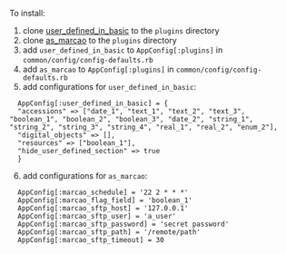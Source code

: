 To install:

1. clone [user_defined_in_basic](https://github.com/hudmol/user_defined_in_basic) to the `plugins` directory
2. clone [as_marcao](https://github.com/hudmol/as_marcao) to the `plugins` directory
3. add `user_defined_in_basic` to `AppConfig[:plugins]` in `common/config/config-defaults.rb`
4. add `as_marcao` to `AppConfig[:plugins]` in `common/config/config-defaults.rb`
5. add configurations for `user_defined_in_basic`:
```
  AppConfig[:user_defined_in_basic] = {
  "accessions" => ["date_1", "text_1", "text_2", "text_3", "boolean_1", "boolean_2", "boolean_3", "date_2", "string_1", "string_2", "string_3", "string_4", "real_1", "real_2", "enum_2"],
  "digital_objects" => [],
  "resources" => ["boolean_1"],
  "hide_user_defined_section" => true
  }
```
6. add configurations for `as_marcao`:
```
  AppConfig[:marcao_schedule] = '22 2 * * *'
  AppConfig[:marcao_flag_field] = 'boolean_1'
  AppConfig[:marcao_sftp_host] = '127.0.0.1'
  AppConfig[:marcao_sftp_user] = 'a_user'
  AppConfig[:marcao_sftp_password] = 'secret password'
  AppConfig[:marcao_sftp_path] = '/remote/path'
  AppConfig[:marcao_sftp_timeout] = 30
```
